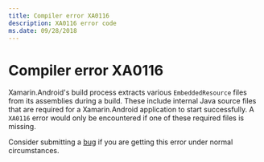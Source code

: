 ```yaml
---
title: Compiler error XA0116
description: XA0116 error code
ms.date: 09/28/2018
---
```

# Compiler error XA0116

Xamarin.Android's build process extracts various `EmbeddedResource`
files from its assemblies during a build. These include internal Java
source files that are required for a Xamarin.Android application to
start successfully. A `XA0116` error would only be encountered if one
of these required files is missing.

Consider submitting a [bug][bug] if you are getting this error under
normal circumstances.

[bug]: https://github.com/xamarin/xamarin-android/wiki/Submitting-Bugs,-Feature-Requests,-and-Pull-Requests
